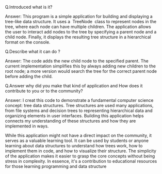 Q.Introduced what is it?

Answer: This program is a simple application for building and displaying a tree-like data structure.  It uses a  TreeNode  class to represent nodes in the tree, where each node can have multiple children.  The application allows the user to interact add nodes to the tree by specifying a parent node and a child node.  Finally, it displays the resulting tree structure in a hierarchical format on the console.

Q.Describe what it can do ?
 
Answer: The code adds the new child node to the specified parent.  The current implementation simplifies this by always adding new children to the root node; a more version would search the tree for the correct parent node before adding the child.

Q.Answer why did you make that kind of application and How does it contribute to you or to the community?

Answer: I creat this code to demonstrate a fundamental computer science concept: tree data structures.  Tree structures are used many applications, from file systems and decision trees to representing hierarchical data  and organizing elements in user interfaces.  Building this application helps connects my understanding of these structures and how they are implemented in ways.
 
While this  application might not have a direct impact on the community, it serves as a valuable learning tool.  It can be used by students or anyone learning about data structures to understand how trees work, how to implement them in code, and how to visualize their structure.  The simplicity of the application makes it easier to grasp the core concepts without being stress in  complexity.  In essence, it's a contribution to educational resources for those learning programming and data structure
